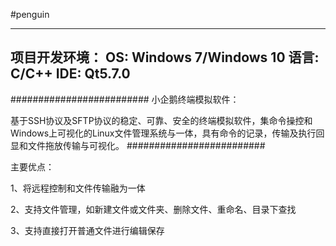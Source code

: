 #penguin

----------------
项目开发环境：
OS:  Windows 7/Windows 10
语言: C/C++
IDE:  Qt5.7.0
-----------------

#########################
小企鹅终端模拟软件：

基于SSH协议及SFTP协议的稳定、可靠、安全的终端模拟软件，集命令操控和Windows上可视化的Linux文件管理系统与一体，具有命令的记录，传输及执行回显和文件拖放传输与可视化。
#########################

主要优点：

1、将远程控制和文件传输融为一体

2、支持文件管理，如新建文件或文件夹、删除文件、重命名、目录下查找

3、支持直接打开普通文件进行编辑保存

